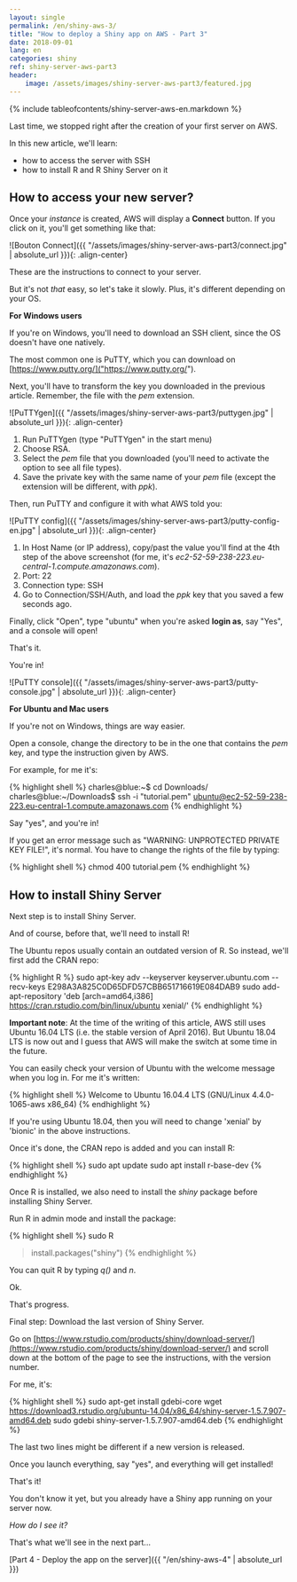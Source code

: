 ```yaml
---
layout: single
permalink: /en/shiny-aws-3/
title: "How to deploy a Shiny app on AWS - Part 3"
date: 2018-09-01
lang: en
categories: shiny
ref: shiny-server-aws-part3
header:
    image: /assets/images/shiny-server-aws-part3/featured.jpg
---
```


{% include tableofcontents/shiny-server-aws-en.markdown %}

Last time, we stopped right after the creation of your first server on AWS.

In this new article, we'll learn:

* how to access the server with SSH
* how to install R and R Shiny Server on it

## How to access your new server?

Once your *instance* is created, AWS will display a **Connect** button. If you click on it, you'll get something like that:

![Bouton Connect]({{ "/assets/images/shiny-server-aws-part3/connect.jpg" | absolute_url }}){: .align-center}

These are the instructions to connect to your server.

But it's not *that* easy, so let's take it slowly. Plus, it's different depending on your OS.

**For Windows users**

If you're on Windows, you'll need to download an SSH client, since the OS doesn't have one natively.

The most common one is PuTTY, which you can download on [https://www.putty.org/]("https://www.putty.org/").

Next, you'll have to transform the key you downloaded in the previous article. Remember, the file with the *pem* extension.

![PuTTYgen]({{ "/assets/images/shiny-server-aws-part3/puttygen.jpg" | absolute_url }}){: .align-center}

1. Run PuTTYgen (type "PuTTYgen" in the start menu)
2. Choose RSA.
3. Select the *pem* file that you downloaded (you'll need to activate the option to see all file types).
4. Save the private key with the same name of your *pem* file (except the extension will be different, with *ppk*).

Then, run PuTTY and configure it with what AWS told you:

![PuTTY config]({{ "/assets/images/shiny-server-aws-part3/putty-config-en.jpg" | absolute_url }}){: .align-center}

1. In Host Name (or IP address), copy/past the value you'll find at the 4th step of the above screenshot (for me, it's *ec2-52-59-238-223.eu-central-1.compute.amazonaws.com*).
2. Port: 22
3. Connection type: SSH
4. Go to Connection/SSH/Auth, and load the *ppk* key that you saved a few seconds ago.

Finally, click "Open", type "ubuntu" when you're asked **login as**, say "Yes", and a console will open!

That's it.

You're in!

![PuTTY console]({{ "/assets/images/shiny-server-aws-part3/putty-console.jpg" | absolute_url }}){: .align-center}

**For Ubuntu and Mac users**

If you're not on Windows, things are way easier.

Open a console, change the directory to be in the one that contains the *pem* key, and type the instruction given by AWS.

For example, for me it's:

{% highlight shell %}
charles@blue:~$ cd Downloads/
charles@blue:~/Downloads$ ssh -i "tutorial.pem" ubuntu@ec2-52-59-238-223.eu-central-1.compute.amazonaws.com
{% endhighlight %}

Say "yes", and you're in!

If you get an error message such as "WARNING: UNPROTECTED PRIVATE KEY FILE!", it's normal. You have to change the rights of the file by typing:

{% highlight shell %}
chmod 400 tutorial.pem
{% endhighlight %}

## How to install Shiny Server

Next step is to install Shiny Server.

And of course, before that, we'll need to install R!

The Ubuntu repos usually contain an outdated version of R. So instead, we'll first add the CRAN repo:

{% highlight R %}
sudo apt-key adv --keyserver keyserver.ubuntu.com --recv-keys E298A3A825C0D65DFD57CBB651716619E084DAB9
sudo add-apt-repository 'deb [arch=amd64,i386] https://cran.rstudio.com/bin/linux/ubuntu xenial/'
{% endhighlight %}

**Important note**: At the time of the writing of this article, AWS still uses Ubuntu 16.04 LTS (i.e. the stable version of April 2016). But Ubuntu 18.04 LTS is now out and I guess that AWS will make the switch at some time in the future. 

You can easily check your version of Ubuntu with the welcome message when you log in. For me it's written:

{% highlight shell %}
Welcome to Ubuntu 16.04.4 LTS (GNU/Linux 4.4.0-1065-aws x86_64)
{% endhighlight %}

If you're using Ubuntu 18.04, then you will need to change 'xenial' by 'bionic' in the above instructions.

Once it's done, the CRAN repo is added and you can install R:

{% highlight shell %}
sudo apt update
sudo apt install r-base-dev
{% endhighlight %}

Once R is installed, we also need to install the *shiny* package before installing Shiny Server.

Run R in admin mode and install the package:

{% highlight shell %}
sudo R
> install.packages("shiny")
{% endhighlight %}

You can quit R by typing *q()* and *n*.

Ok.

That's progress.

Final step: Download the last version of Shiny Server.

Go on [https://www.rstudio.com/products/shiny/download-server/](https://www.rstudio.com/products/shiny/download-server/) and scroll down at the bottom of the page to see the instructions, with the version number.

For me, it's:

{% highlight shell %}
sudo apt-get install gdebi-core
wget https://download3.rstudio.org/ubuntu-14.04/x86_64/shiny-server-1.5.7.907-amd64.deb
sudo gdebi shiny-server-1.5.7.907-amd64.deb
{% endhighlight %}

The last two lines might be different if a new version is released.

Once you launch everything, say "yes", and everything will get installed!

That's it!

You don't know it yet, but you already have a Shiny app running on your server now.

*How do I see it?*

That's what we'll see in the next part...

[Part 4 - Deploy the app on the server]({{ "/en/shiny-aws-4" | absolute_url }})